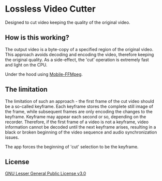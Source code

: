 # Lossless Video Cutter

Designed to cut video keeping the quality of the original video.

## How is this working?

The output video is a byte-copy of a specified region of the original video. This approach avoids decoding and encoding the video, therefore keeping the original quality. As a side-effect, the 'cut' operation is extremely fast and light on the CPU.

Under the hood using [Mobile-FFMpeg](https://github.com/tanersener/mobile-ffmpeg).

## The limitation

The limitation of such an approach - the first frame of the cut video should be a so-called keyframe. Each keyframe stores the complete still image of the frame, while subsequent frames are only encoding the changes to the keyframe. Keyframe may appear each second or so, depending on the recorder. Therefore, if the first frame of a video is not a keyframe, video information cannot be decoded until the next keyframe arises, resulting in a black or broken beginning of the video sequence and audio synchronization issues.

The app forces the beginning of 'cut' selection to be the keyframe.

## License

[GNU Lesser General Public License v3.0](https://www.gnu.org/licenses/gpl-3.0.en.html)
